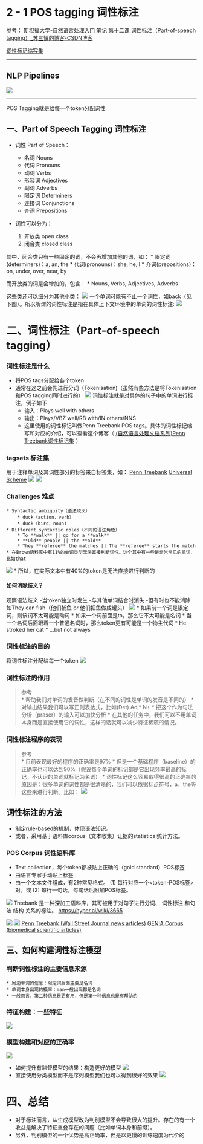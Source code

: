 # 2 - 1 POS tagging 词性标注

参考：
[斯坦福大学-自然语言处理入门 笔记 第十二课 词性标注（Part-of-speech tagging）_苏三慎的博客-CSDN博客](https://blog.csdn.net/kunpen8944/article/details/83241051)

[词性标记缩写集](https://blog.csdn.net/u010099495/article/details/46776617?utm_source=blogxgwz0)
- - - -
## NLP Pipelines
![](2%20-%201%20POS%20tagging%20%E8%AF%8D%E6%80%A7%E6%A0%87%E6%B3%A8/%E6%88%AA%E5%B1%8F2021-02-16%2016.32.34.png)

- - - -
POS Tagging就是给每一个token分配词性

## 一、Part of Speech Tagging 词性标注
* 词性 Part of Speech：
	* 名词 Nouns
	* 代词 Pronouns
	* 动词 Verbs
	* 形容词 Adjectives
	* 副词 Adverbs
	* 限定词 Determiners
	* 连接词 Conjunctions
	* 介词 Prepositions

* 词性可以分为：
	1. 开放类 open class
	2. 闭合类 closed class
	
其中，闭合类只有一些固定的词，不会再增加其他的词，如：
	* 限定词(determiners)：a, an, the
	* 代词(pronouns)：she, he, I
	* 介词(prepositions)：on, under, over, near, by

而开放类的词是会增加的，包含：
		* Nouns, Verbs, Adjectives, Adverbs

这些类还可以细分为其他小类：
![](2%20-%201%20POS%20tagging%20%E8%AF%8D%E6%80%A7%E6%A0%87%E6%B3%A8/6F2AAF8D-49E7-4159-8C77-1BAAD203E24D.png)
一个单词可能有不止一个词性，如back（见下图）。所以所谓的词性标注是指在具体上下文环境中的单词的词性标注:
![](2%20-%201%20POS%20tagging%20%E8%AF%8D%E6%80%A7%E6%A0%87%E6%B3%A8/918EFD4A-A112-42E5-80A5-7A3F48F898E8.png)

# 二、词性标注（Part-of-speech tagging）
### 词性标注是什么
* 将POS tags分配给各个token
* 通常在这之前会先进行分词（Tokenisation)（虽然有些方法是将Tokenisation和POS tagging同时进行的）
![](2%20-%201%20POS%20tagging%20%E8%AF%8D%E6%80%A7%E6%A0%87%E6%B3%A8/%E6%88%AA%E5%B1%8F2021-02-17%2013.58.27.png)
词性标注就是对具体的句子中的单词进行标注，例子如下
	* 输入：Plays well with others
	* 输出：Plays/VBZ well/RB with/IN others/NNS
	* 这里使用的词性标记叫做Penn Treebank POS tags。具体的词性标记缩写和对应的介绍，可以查看这个博客（ [(自然语言处理文档系列)Penn Treebank词性标记集](https://blog.csdn.net/u010099495/article/details/46776617?utm_source=blogxgwz0) ）
### tagsets 标注集
用于注释单词及其词性部分的标签来自标签集，如：
[Penn Treebank](https://www.ling.upenn.edu/courses/Fall_2003/ling001/penn_treebank_pos.html)
[Universal Scheme](https://universaldependencies.org/u/pos/all.html)
![](2%20-%201%20POS%20tagging%20%E8%AF%8D%E6%80%A7%E6%A0%87%E6%B3%A8/%E6%88%AA%E5%B1%8F2021-02-17%2008.52.40.png)
![](2%20-%201%20POS%20tagging%20%E8%AF%8D%E6%80%A7%E6%A0%87%E6%B3%A8/%E6%88%AA%E5%B1%8F2021-02-17%2008.52.51.png)
### Challenges 难点
	* Syntactic ambiguity（语法歧义）
		* duck（action，verb）
		* duck（bird，noun)
	* Different syntactic roles（不同的语法角色）
		* To **walk** || go for a **walk**
		* **Old** people || the **old**
		* They **referee** the matches || The **referee** starts the match
	* 在Brown语料库中有11%的单词类型无法直接判断词性。这个其中有一些是非常常见的单词，比如that
![](2%20-%201%20POS%20tagging%20%E8%AF%8D%E6%80%A7%E6%A0%87%E6%B3%A8/3B2DB935-C574-4A61-A14D-3CF09F43FD3B.png)
	* 所以，在实际文本中有40%的token是无法直接进行判断的

#### 如何消除歧义？
观察语法歧义
-当token独立时发生
-与其他单词结合时消失
-但有时也不能消除
 如They can fish（他们捕鱼 or 他们把鱼做成罐头）
![](2%20-%201%20POS%20tagging%20%E8%AF%8D%E6%80%A7%E6%A0%87%E6%B3%A8/%E6%88%AA%E5%B1%8F2021-02-17%2014.06.08.png)
	* 如果前一个词是限定词，则该词不太可能是动词
	* 如果一个词前面是to，那么它不太可能是名词
	* 当一个名词后面跟着一个普通名词时，那么token更有可能是一个物主代词
		* He stroked her cat
	* …but not always

### 词性标注的目的
将词性标注分配给每一个token
![](2%20-%201%20POS%20tagging%20%E8%AF%8D%E6%80%A7%E6%A0%87%E6%B3%A8/%E6%88%AA%E5%B1%8F2021-02-17%2014.11.03.png)


### 词性标注的作用
> 参考  
	* 帮助我们对单词的发音做判断（在不同的词性是单词的发音是不同的）
	* 对输出结果我们可以写正则表达式，比如(Det) Adj* N+
	* 把这个作为句法分析（praser）的输入可以加快分析
	* 在其他的任务中，我们可以不用单词本身而是直接使用它的词性，这样的话就可以减少特征稀疏的情况。
### 词性标注程序的表现
> 参考  
	* 目前表现最好的程序的正确率是97%
	* 但是一个基础程序（baseline）的正确率也可以达到90%（假设每个单词的标记都是它出现频率最高的标记，不认识的单词就标记为名词）
	* 词性标记这么容易取得很高的正确率的原因是：很多单词的词性都是很清晰的，我们可以依据标点符号，a，the等这些来进行判断。比如：
![](2%20-%201%20POS%20tagging%20%E8%AF%8D%E6%80%A7%E6%A0%87%E6%B3%A8/A92AFDC8-8994-4BB9-A152-9BF447D8BCF6.png)

## 词性标注的方法
* 制定rule-based的机制，体现语法知识。
* 或者，采用基于语料库corpus（文本收集）证据的statistical统计方法。
 
### POS Corpus 词性语料库
* Text collection，每个token都被贴上正确的（gold standard）POS标签
* 由语言专家手动贴上标签
* 由一个文本文件组成，有2种常见格式。
(1) 每行对应一个<token-POS标签>对，或
(2) 每行一句话，每句话后附加POS标签。
 
![](2%20-%201%20POS%20tagging%20%E8%AF%8D%E6%80%A7%E6%A0%87%E6%B3%A8/%E6%88%AA%E5%B1%8F2021-02-17%2014.17.55.png)
Treebank 是一种深加工语料库，其可被用于对句子进行分词、 词性标注 和句法 结构 关系的标注。
https://hyper.ai/wiki/3665

![](2%20-%201%20POS%20tagging%20%E8%AF%8D%E6%80%A7%E6%A0%87%E6%B3%A8/%E6%88%AA%E5%B1%8F2021-02-17%2014.18.27.png)
![](2%20-%201%20POS%20tagging%20%E8%AF%8D%E6%80%A7%E6%A0%87%E6%B3%A8/%E6%88%AA%E5%B1%8F2021-02-17%2014.18.43.png)
[Penn Treebank (Wall Street Journal news articles)](https://catalog.ldc.upenn.edu/docs/LDC95T7/cl93.html)
[GENIA Corpus (biomedical scientific articles)](https://github.com/spyysalo/genia-pos)

## 三、如何构建词性标注模型
### 判断词性标注的主要信息来源
	* 周边单词的信息：限定词后面主要是名词
	* 单词本身出现的概率：man一般出现都是名词
	* 一般而言，第二种信息是更有用，但是第一种信息也是有帮助的
### 特征构建：一些特征
![](2%20-%201%20POS%20tagging%20%E8%AF%8D%E6%80%A7%E6%A0%87%E6%B3%A8/20181021125717848.png)
### 模型构建和对应的正确率
![](2%20-%201%20POS%20tagging%20%E8%AF%8D%E6%80%A7%E6%A0%87%E6%B3%A8/20181021131638469.png)
* 如何提升有监督模型的结果：构造更好的模型
![](2%20-%201%20POS%20tagging%20%E8%AF%8D%E6%80%A7%E6%A0%87%E6%B3%A8/20181021132020752.png)
* 直接使用分类模型而不是序列模型我们也可以得到很好的效果
![](2%20-%201%20POS%20tagging%20%E8%AF%8D%E6%80%A7%E6%A0%87%E6%B3%A8/20181021132240224.png)
# 四、总结
* 对于标注而言，从生成模型改为判别模型不会导致很大的提升。存在的有一个收益是解决了特征重叠存在的问题（比如单词本身和前缀）。
* 另外，判别模型的一个优势是高正确率，但是以更慢的训练速度为代价的



